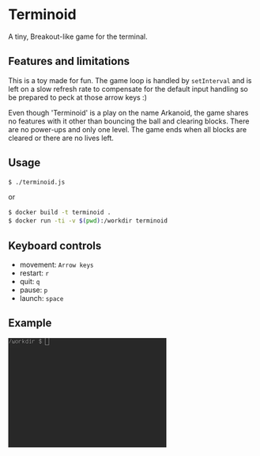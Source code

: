 # Terminoid

A tiny, Breakout-like game for the terminal.

## Features and limitations

This is a toy made for fun. The game loop is handled by `setInterval` and is left on a slow refresh rate to compensate for the default input handling so be prepared to peck at those arrow keys :)

Even though 'Terminoid' is a play on the name Arkanoid, the game shares no features with it other than bouncing the ball and clearing blocks. There are no power-ups and only one level. The game ends when all blocks are cleared or there are no lives left.

## Usage

```bash
$ ./terminoid.js
```
or

```bash
$ docker build -t terminoid .
$ docker run -ti -v $(pwd):/workdir terminoid
```
## Keyboard controls

- movement: `Arrow keys`
- restart: `r`
- quit: `q`
- pause: `p`
- launch:  `space`

## Example

![Example](https://github.com/lamer-x11/terminoid/raw/master/example.gif)
